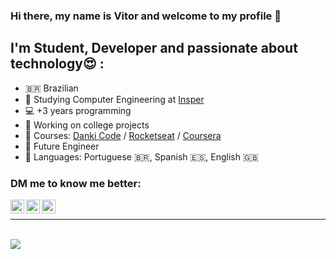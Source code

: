 ### Hi there, my name is Vitor and welcome to my profile 👋

## I'm Student, Developer and passionate about technology😍 :

- 🇧🇷 Brazilian
- 🏫 Studying Computer Engineering at [Insper][insper]
- 💻 +3 years programming
- 🚧 Working on college projects
- 📝 Courses: [Danki Code][dankicode] / [Rocketseat][rocketseat] / [Coursera][coursera]
- 💭 Future Engineer
- 💬 Languages: Portuguese 🇧🇷, Spanish 🇪🇸, English 🇬🇧

### DM me to know me better:

[<img align="left" alt="LinkedIn" width="22px" src="https://cdn-icons-png.flaticon.com/512/145/145807.png" />][linkedin]
[<img align="left" alt="Twitter" width="22px" src="https://cdn4.iconfinder.com/data/icons/social-media-icons-the-circle-set/48/twitter_circle-512.png" />][twitter]
[<img align="left" alt="Instagram" width="22px" src="https://upload.wikimedia.org/wikipedia/commons/thumb/a/a5/Instagram_icon.png/2048px-Instagram_icon.png" />][instagram]

<br/>

---

<br/>

<picture>
  <source 
    srcset="https://github-readme-stats.vercel.app/api?username=TheVitorGomez&show_icons=true&theme=codeSTACKr"
    media="(prefers-color-scheme: dark)"
  />
  <source
    srcset="https://github-readme-stats.vercel.app/api?username=TheVitorGomez&show_icons=true"
    media="(prefers-color-scheme: light), (prefers-color-scheme: no-preference)"
  />
  <img align="center" src="https://github-readme-stats.vercel.app/api?username=TheVitorGomez&show_icons=true" />
</picture>

[insper]: https://www.insper.edu.br/
[coursera]: https://www.coursera.org/
[dankicode]: https://cursos.dankicode.com/
[rocketseat]: https://app.rocketseat.com.br
[linkedin]: https://www.linkedin.com/in/vitor-katakura-9485031ab/
[twitter]: https://twitter.com/TheVitorGomez
[instagram]: https://www.instagram.com/thevitorgomez/
